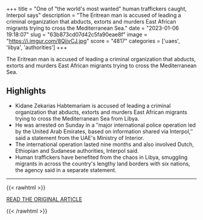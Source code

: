 +++
title = "One of \"the world's most wanted\" human traffickers caught, Interpol says"
description = "The Eritrean man is accused of leading a criminal organization that abducts, extorts and murders East African migrants trying to cross the Mediterranean Sea."
date = "2023-01-06 19:18:07"
slug = "63b873cd07d42c5fa90eae8f"
image = "https://i.imgur.com/8QjjvCJ.jpg"
score = "4817"
categories = ['uaes', 'libya', 'authorities']
+++

The Eritrean man is accused of leading a criminal organization that abducts, extorts and murders East African migrants trying to cross the Mediterranean Sea.

## Highlights

- Kidane Zekarias Habtemariam is accused of leading a criminal organization that abducts, extorts and murders East African migrants trying to cross the Mediterranean Sea from Libya.
- He was arrested on Sunday in a ″major international police operation led by the United Arab Emirates, based on information shared via Interpol,″ said a statement from the UAE's Ministry of Interior.
- The international operation lasted nine months and also involved Dutch, Ethiopian and Sudanese authorities, Interpol said.
- Human traffickers have benefited from the chaos in Libya, smuggling migrants in across the country's lengthy land borders with six nations, the agency said in a separate statement.

---

{{< rawhtml >}}
  <p class="article-category">
    <a target="_blank" href="https://www.cbsnews.com/news/one-of-the-worlds-most-wanted-human-traffickers-caught-sudan-interpol-says/">READ THE ORIGINAL ARTICLE</a>
  </p>
{{< /rawhtml >}}
